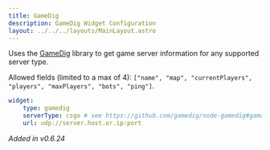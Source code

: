 ```yaml
---
title: GameDig
description: GameDig Widget Configuration
layout: ../../../layouts/MainLayout.astro
---
```


Uses the [GameDig](https://www.npmjs.com/package/gamedig) library to get game server information for any supported server type.

Allowed fields (limited to a max of 4): `["name", "map", "currentPlayers", "players", "maxPlayers", "bots", "ping"]`.

```yaml
widget:
    type: gamedig
    serverType: csgo # see https://github.com/gamedig/node-gamedig#games-list
    url: udp://server.host.or.ip:port
```

*Added in v0.6.24*
